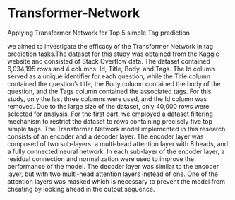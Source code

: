 # Transformer-Network
Applying Transformer Network for Top 5 simple Tag prediction

we aimed to investigate the efficacy of the Transformer Network in tag prediction tasks.The dataset for this study was obtained from the Kaggle website and consisted of
Stack Overflow data. The dataset contained 6,034,195 rows and 4 columns: Id, Title, Body, and Tags. The Id column served as a unique identifier for each question, while
the Title column contained the question’s title, the Body column contained the body of the question, and the Tags column contained the associated tags. For this study, 
only the last three columns were used, and the Id column was removed. Due to the large size of the dataset, only 40,000 rows were selected for analysis. For the first
part, we employed a dataset filtering mechanism to restrict the dataset to rows containing precisely five top simple tags.
The Transformer Network model implemented in this research consists of an encoder and a decoder layer. The encoder layer was composed of two sub-layers:
a multi-head attention layer with 8 heads, and a fully connected neural network. In each sub-layer of the encoder layer, a residual connection and normalization
were used to improve the performance of the model. The decoder layer was similar to the encoder layer, but with two multi-head attention layers instead of one.
One of the attention layers was masked which is necessary to prevent the model from cheating by looking ahead in the output
sequence.

